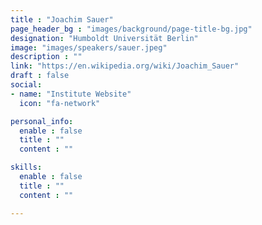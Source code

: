 ```yaml
---
title : "Joachim Sauer"
page_header_bg : "images/background/page-title-bg.jpg"
designation: "Humboldt Universität Berlin"
image: "images/speakers/sauer.jpeg"
description : ""
link: "https://en.wikipedia.org/wiki/Joachim_Sauer"
draft : false
social:
- name: "Institute Website"
  icon: "fa-network"

personal_info:
  enable : false
  title : ""
  content : ""

skills:
  enable : false
  title : ""
  content : ""

---
```

